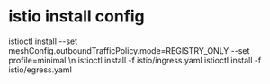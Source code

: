 # istio install config
istioctl install --set meshConfig.outboundTrafficPolicy.mode=REGISTRY_ONLY --set profile=minimal \n
istioctl install -f istio/ingress.yaml
istioctl install -f istio/egress.yaml
